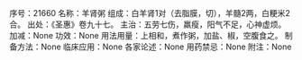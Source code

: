 序号：21660
名称：羊肾粥
组成：白羊肾1对（去脂膜，切），羊髓2两，白粳米2合。
出处：《圣惠》卷九十七。
主治：五劳七伤，羸瘦，阳气不足，心神虚烦。
加减：None
功效：None
用法用量：上相和，煮作粥，加盐、椒，空腹食之。
制备方法：None
临床应用：None
各家论述：None
用药禁忌：None
附注：None
